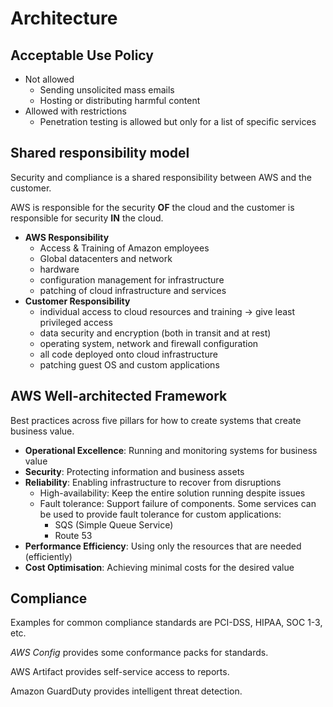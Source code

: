 # Architecture

## Acceptable Use Policy

* Not allowed
  * Sending unsolicited mass emails
  * Hosting or distributing harmful content
* Allowed with restrictions
  * Penetration testing is allowed but only for a list of specific services

## Shared responsibility model

Security and compliance is a shared responsibility between AWS and the customer.

AWS is responsible for the security **OF** the cloud and the customer is responsible for security **IN** the cloud.

* **AWS Responsibility**
  * Access & Training of Amazon employees
  * Global datacenters and network
  * hardware
  * configuration management for infrastructure
  * patching of cloud infrastructure and services
* **Customer Responsibility**
  * individual access to cloud resources and training -> give least privileged access
  * data security and encryption (both in transit and at rest)
  * operating system, network and firewall configuration
  * all code deployed onto cloud infrastructure
  * patching guest OS and custom applications

## AWS Well-architected Framework

Best practices across five pillars for how to create systems that create business value.

* **Operational Excellence**: Running and monitoring systems for business value
* **Security**: Protecting information and business assets
* **Reliability**: Enabling infrastructure to recover from disruptions
  * High-availability: Keep the entire solution running despite issues
  * Fault tolerance: Support failure of components. Some services can be used to provide fault tolerance for custom applications:
    * SQS (Simple Queue Service)
    * Route 53
* **Performance Efficiency**: Using only the resources that are needed (efficiently)
* **Cost Optimisation**: Achieving minimal costs for the desired value

## Compliance

Examples for common compliance standards are PCI-DSS, HIPAA, SOC 1-3, etc.

_AWS Config_ provides some conformance packs for standards.

AWS Artifact provides self-service access to reports.

Amazon GuardDuty provides intelligent threat detection.

